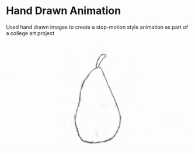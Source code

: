 # Hand Drawn Animation
Used hand drawn images to create a stop-motion style animation as part of a college art project
<div style="height:10px;font-size:1px;">&nbsp;</div>

<div class="animation-container">
    <img src="https://github.com/dan-bernstein/dan-bernstein.github.io/raw/main/assets/ArtProjectFlipbook.gif" alt="Hand-drawn stop-motion animation from college art project" class="animation-gif">
</div>
